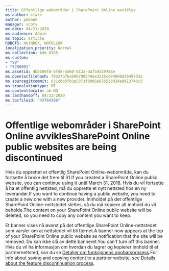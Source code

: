 ```yaml
---
title: Offentlige webområder i SharePoint Online avvikles
ms.author: clake
author: pebaum
manager: scotv
ms.date: 04/21/2020
ms.audience: Admin
ms.topic: article
ROBOTS: NOINDEX, NOFOLLOW
localization_priority: Normal
ms.collection: Adm_O365
ms.custom:
- "99"
- "5200001"
ms.assetid: 4b8b89f8-bfd8-4a60-812a-daf5d519788e
ms.openlocfilehash: f9327b7ba506790549ae3215cd84606d3645703a
ms.sourcegitcommit: 631cbb5f03e5371f0995e976536d24e9d13746c3
ms.translationtype: MT
ms.contentlocale: nb-NO
ms.lasthandoff: 04/22/2020
ms.locfileid: "43764306"
---
```

# <a name="sharepoint-online-public-websites-are-being-discontinued"></a><span data-ttu-id="1b524-102">Offentlige webområder i SharePoint Online avvikles</span><span class="sxs-lookup"><span data-stu-id="1b524-102">SharePoint Online public websites are being discontinued</span></span>

<span data-ttu-id="1b524-103">Hvis du opprettet et offentlig SharePoint Online-webområde, kan du fortsette å bruke det frem til 31.</span><span class="sxs-lookup"><span data-stu-id="1b524-103">If you created a SharePoint Online public website, you can continue using it until March 31, 2018.</span></span> <span data-ttu-id="1b524-104">Hvis du vil fortsette å ha et offentlig nettsted, må du opprette et nytt nettsted hos en ny leverandør.</span><span class="sxs-lookup"><span data-stu-id="1b524-104">If you want to continue having a public website, you need to create a new one with a new provider.</span></span> <span data-ttu-id="1b524-105">Innholdet på det offentlige SharePoint Online-nettstedet slettes, så du må kopiere alt innhold du vil beholde.</span><span class="sxs-lookup"><span data-stu-id="1b524-105">The content on your SharePoint Online public website will be deleted, so you need to copy any content you want to keep.</span></span>
  
<span data-ttu-id="1b524-106">Et banner vises nå øverst på det offentlige SharePoint Online-nettstedet som varsler om at nettstedet vil bli fjernet.</span><span class="sxs-lookup"><span data-stu-id="1b524-106">A banner now appears at the top of your SharePoint Online public website as notification that the site will be removed.</span></span> <span data-ttu-id="1b524-107">Du kan ikke slå av dette banneret.</span><span class="sxs-lookup"><span data-stu-id="1b524-107">You can't turn off this banner.</span></span> <span data-ttu-id="1b524-108">Hvis du vil ha informasjon om hvordan du lagrer og kopierer innhold til et partnernettsted, kan du se [Detaljer om funksjonens opphørsprosess](https://go.microsoft.com/fwlink/?linkid=866980).</span><span class="sxs-lookup"><span data-stu-id="1b524-108">For info about saving and copying content to a partner website, see [Details about the feature discontinuation process](https://go.microsoft.com/fwlink/?linkid=866980).</span></span>
  